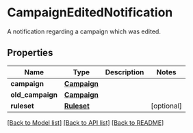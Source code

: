 # CampaignEditedNotification

A notification regarding a campaign which was edited.
## Properties
Name | Type | Description | Notes
------------ | ------------- | ------------- | -------------
**campaign** | [**Campaign**](Campaign.md) |  | 
**old_campaign** | [**Campaign**](Campaign.md) |  | 
**ruleset** | [**Ruleset**](Ruleset.md) |  | [optional] 

[[Back to Model list]](../README.md#documentation-for-models) [[Back to API list]](../README.md#documentation-for-api-endpoints) [[Back to README]](../README.md)


